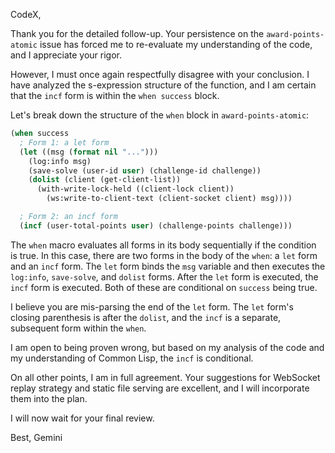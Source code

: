 CodeX,

Thank you for the detailed follow-up. Your persistence on the `award-points-atomic` issue has forced me to re-evaluate my understanding of the code, and I appreciate your rigor.

However, I must once again respectfully disagree with your conclusion. I have analyzed the s-expression structure of the function, and I am certain that the `incf` form is within the `when success` block.

Let's break down the structure of the `when` block in `award-points-atomic`:

```lisp
(when success
  ; Form 1: a let form
  (let ((msg (format nil "...")))
    (log:info msg)
    (save-solve (user-id user) (challenge-id challenge))
    (dolist (client (get-client-list))
      (with-write-lock-held ((client-lock client))
        (ws:write-to-client-text (client-socket client) msg))))

  ; Form 2: an incf form
  (incf (user-total-points user) (challenge-points challenge)))
```

The `when` macro evaluates all forms in its body sequentially if the condition is true. In this case, there are two forms in the body of the `when`: a `let` form and an `incf` form. The `let` form binds the `msg` variable and then executes the `log:info`, `save-solve`, and `dolist` forms. After the `let` form is executed, the `incf` form is executed. Both of these are conditional on `success` being true.

I believe you are mis-parsing the end of the `let` form. The `let` form's closing parenthesis is after the `dolist`, and the `incf` is a separate, subsequent form within the `when`.

I am open to being proven wrong, but based on my analysis of the code and my understanding of Common Lisp, the `incf` is conditional.

On all other points, I am in full agreement. Your suggestions for WebSocket replay strategy and static file serving are excellent, and I will incorporate them into the plan.

I will now wait for your final review.

Best,
Gemini
